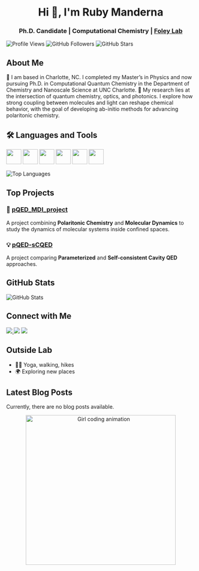<h1 align="center">Hi 👋, I'm Ruby Manderna</h1>
<h3 align="center"> 
  Ph.D. Candidate | Computational Chemistry | 
  <a href="https://foleylab.github.io/" title="foleylab"> Foley Lab</a>
</h3>

![Profile Views](https://komarev.com/ghpvc/?username=rubymanderna&color=blueviolet)
![GitHub Followers](https://img.shields.io/github/followers/rubymanderna?style=social)
![GitHub Stars](https://img.shields.io/github/stars/rubymanderna?style=social)

## About Me

📍 I am based in Charlotte, NC. I completed my Master’s in Physics and now pursuing Ph.D. in Computational Quantum Chemistry in the Department of Chemistry and Nanoscale Science at UNC Charlotte.
🔬 My research lies at the intersection of quantum chemistry, optics, and photonics. I explore how strong coupling between molecules and light can reshape chemical behavior, with the goal of developing ab-initio methods for advancing polaritonic chemistry.

## 🛠️ Languages and Tools
<p>
  <img src="https://cdn.jsdelivr.net/gh/devicons/devicon/icons/python/python-original.svg" width="40"/>
  <img src="https://cdn.jsdelivr.net/gh/devicons/devicon/icons/cplusplus/cplusplus-original.svg" width="40"/>
  <img src="https://cdn.jsdelivr.net/gh/devicons/devicon/icons/git/git-original.svg" width="40"/>
  <img src="https://cdn.jsdelivr.net/gh/devicons/devicon/icons/docker/docker-original.svg" width="40"/>
  <img src="https://cdn.jsdelivr.net/gh/devicons/devicon/icons/html5/html5-original.svg" width="40"/>
  <img src="https://cdn.jsdelivr.net/gh/devicons/devicon/icons/matlab/matlab-original.svg" width="40"/>
</p>

![Top Languages](https://github-readme-stats.vercel.app/api/top-langs/?username=rubymanderna&layout=compact&theme=radical)


## Top Projects 
### 🔬 [pQED_MDI_project](https://github.com/rubymanderna/pQED_MDI_project)  
A project combining **Polaritonic Chemistry** and **Molecular Dynamics** to study the dynamics of molecular systems inside confined spaces.  

### 💡 [pQED-sCQED](https://github.com/rubymanderna/SCQED-PCQED.git)  
A project comparing **Parameterized** and **Self-consistent Cavity QED** approaches.   

## GitHub Stats

![GitHub Stats](https://github-readme-stats.vercel.app/api?username=rubymanderna&show_icons=true&theme=radical)

## Connect with Me
<p>
  <a href="https://www.linkedin.com/in/ruby-manderna-129bb0190/">
    <img src="https://img.shields.io/badge/LinkedIn-ruby--manderna--129bb0190-blue?logo=linkedin&logoColor=white" />
  </a>
  <img src="https://img.shields.io/badge/Email-rmandern@charlotte.edu-red?logo=gmail&logoColor=white" />
  <a href="https://scholar.google.com/citations?user=4XgzTW4AAAAJ&hl=en&oi=ao">
    <img src="https://img.shields.io/badge/Google%20Scholar-Profile-blue?logo=google-scholar&logoColor=white" />
  </a>
</p>

## Outside Lab
- 🏃‍♀️ Yoga, walking, hikes 
- 🌍 Exploring new places

## Latest Blog Posts

Currently, there are no blog posts available.


<p align="center">
  <img src="https://media.giphy.com/media/L1R1tvI9svkIWwpVYr/giphy.gif" width="400" alt="Girl coding animation"/>
</p>
